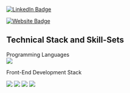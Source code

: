 
<!-- [![Braydon's GitHub Banner](./assets/GitHubHeader.png)](https://braydoncoyer.dev) -->


<!-- Social Badges -->
[![LinkedIn Badge](https://img.shields.io/badge/LinkedIn-Profile-informational?style=for-the-badge&logo=linkedin&logoColor=white&color=0D76A8)](https://www.linkedin.com/in/adnanalazad/)

[![Website Badge](https://img.shields.io/badge/LinkedIn-Profile-informational?style=for-the-badge&logo=linkedin&logoColor=white&color=0D76A8)](https://www.linkedin.com/in/adnanalazad/)


## Technical Stack and Skill-Sets
Programming Languages <br >
[](https://img.shields.io/badge/Code-Angular-informational?style=flat&logo=angular&logoColor=white&color=4AB197)
![](https://img.shields.io/badge/Code-Java-informational?style=for-the-badge&logo=appveyor)


Front-End Development Stack <br/>

![](https://img.shields.io/badge/Code-React-informational?style=for-the-badge&logo=react)
![](https://img.shields.io/badge/Code-CSS3-informational?style=for-the-badge&logo=css3)
![](https://img.shields.io/badge/Code-HTML5-informational?style=for-the-badge&logo=html5)
![](https://img.shields.io/badge/Code-JavaScript|ES6-informational?style=for-the-badge&logo=javascript)
